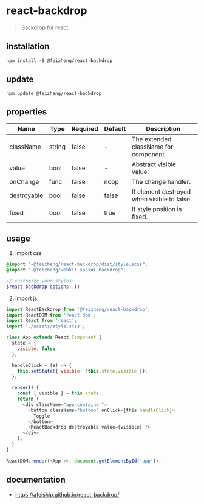 # react-backdrop
> Backdrop for react.

## installation
```shell
npm install -S @feizheng/react-backdrop
```

## update
```shell
npm update @feizheng/react-backdrop
```

## properties
| Name        | Type   | Required | Default | Description                                 |
| ----------- | ------ | -------- | ------- | ------------------------------------------- |
| className   | string | false    | -       | The extended className for component.       |
| value       | bool   | false    | -       | Abstract visible value.                     |
| onChange    | func   | false    | noop    | The change handler.                         |
| destroyable | bool   | false    | false   | If element destroyed when visible to false. |
| fixed       | bool   | false    | true    | If style.position is fixed.                 |


## usage
1. import css
  ```scss
  @import "~@feizheng/react-backdrop/dist/style.scss";
  @import "~@feizheng/webkit-sassui-backdrop";

  // customize your styles:
  $react-backdrop-options: ()
  ```
2. import js
  ```js
  import ReactBackdrop from '@feizheng/react-backdrop';
  import ReactDOM from 'react-dom';
  import React from 'react';
  import './assets/style.scss';

  class App extends React.Component {
    state = {
      visible: false
    };

    handleClick = (e) => {
      this.setState({ visible: !this.state.visible });
    };

    render() {
      const { visible } = this.state;
      return (
        <div className="app-container">
          <button className="button" onClick={this.handleClick}>
            Toggle
          </button>
          <ReactBackdrop destroyable value={visible} />
        </div>
      );
    }
  }

  ReactDOM.render(<App />, document.getElementById('app'));

  ```

## documentation
- https://afeiship.github.io/react-backdrop/
